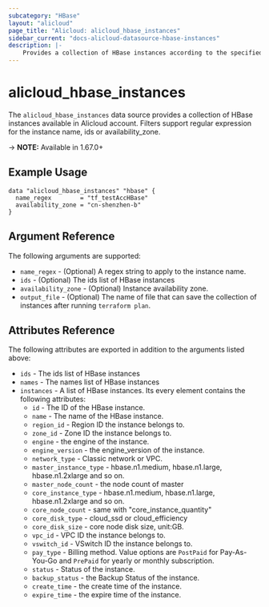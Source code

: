 ```yaml
---
subcategory: "HBase"
layout: "alicloud"
page_title: "Alicloud: alicloud_hbase_instances"
sidebar_current: "docs-alicloud-datasource-hbase-instances"
description: |-
    Provides a collection of HBase instances according to the specified filters.
---
```


# alicloud\_hbase\_instances

The `alicloud_hbase_instances` data source provides a collection of HBase instances available in Alicloud account.
Filters support regular expression for the instance name, ids or availability_zone.

-> **NOTE:**  Available in 1.67.0+

## Example Usage

```
data "alicloud_hbase_instances" "hbase" {
  name_regex        = "tf_testAccHBase"
  availability_zone = "cn-shenzhen-b"
}
```

## Argument Reference

The following arguments are supported:

* `name_regex` - (Optional) A regex string to apply to the instance name.
* `ids` - (Optional) The ids list of HBase instances
* `availability_zone` - (Optional) Instance availability zone.
* `output_file` - (Optional) The name of file that can save the collection of instances after running `terraform plan`.

## Attributes Reference

The following attributes are exported in addition to the arguments listed above:
* `ids` - The ids list of HBase instances
* `names` - The names list of HBase instances
* `instances` - A list of HBase instances. Its every element contains the following attributes:
  * `id` - The ID of the HBase instance.
  * `name` - The name of the HBase instance.
  * `region_id` - Region ID the instance belongs to. 
  * `zone_id` - Zone ID the instance belongs to.
  * `engine` - the engine of the instance.
  * `engine_version` - the engine_version of the instance.
  * `network_type` - Classic network or VPC.
  * `master_instance_type` - hbase.n1.medium, hbase.n1.large, hbase.n1.2xlarge and so on.
  * `master_node_count` - the node count of master
  * `core_instance_type` - hbase.n1.medium, hbase.n1.large, hbase.n1.2xlarge and so on.
  * `core_node_count` - same with "core_instance_quantity"
  * `core_disk_type` - cloud_ssd or cloud_efficiency
  * `core_disk_size` - core node disk size, unit:GB.
  * `vpc_id` - VPC ID the instance belongs to.
  * `vswitch_id` - VSwitch ID the instance belongs to.
  * `pay_type` - Billing method. Value options are `PostPaid` for  Pay-As-You-Go and `PrePaid` for yearly or monthly subscription.
  * `status` - Status of the instance.
  * `backup_status` - the Backup Status of the instance.
  * `create_time` - the create time of the instance.
  * `expire_time` - the expire time of the instance.